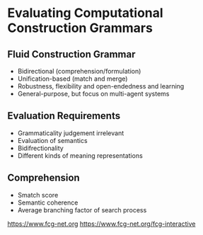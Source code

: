 # Evaluating Computational Construction Grammars

## Fluid Construction Grammar

* Bidirectional (comprehension/formulation)
* Unification-based (match and merge)
* Robustness, flexibility and open-endedness and learning
* General-purpose, but focus on multi-agent systems

## Evaluation Requirements

* Grammaticality judgement irrelevant
* Evaluation of semantics
* Bidifrectionality
* Different kinds of meaning representations

## Comprehension

* Smatch score
* Semantic coherence
* Average branching factor of search process

https://www.fcg-net.org
https://www.fcg-net.org/fcg-interactive